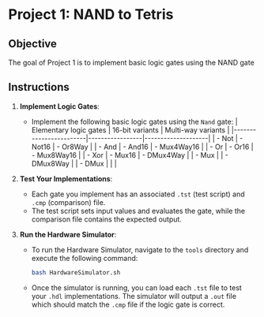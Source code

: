 # Project 1: NAND to Tetris

## Objective
The goal of Project 1 is to implement basic logic gates using the NAND gate

## Instructions
1. **Implement Logic Gates**: 
   - Implement the following basic logic gates using the `Nand` gate:
      | Elementary logic gates | 16-bit variants | Multi-way variants |
      |------------------------|-----------------|--------------------|
      | - Not                  | - Not16         | - Or8Way           |
      | - And                  | - And16         | - Mux4Way16        |
      | - Or                   | - Or16          | - Mux8Way16        |
      | - Xor                  | - Mux16         | - DMux4Way         |
      | - Mux                  |                 | - DMux8Way         |
      | - DMux                 |                 |                    |

2. **Test Your Implementations**:
   - Each gate you implement has an associated `.tst` (test script) and `.cmp` (comparison) file.
   - The test script sets input values and evaluates the gate, while the comparison file contains the expected output.

3. **Run the Hardware Simulator**:
   - To run the Hardware Simulator, navigate to the `tools` directory and execute the following command:
     ```bash
     bash HardwareSimulator.sh
     ```
   - Once the simulator is running, you can load each `.tst` file to test your `.hdl` implementations. The simulator will output a `.out` file which should match the `.cmp` file if the logic gate is correct.
